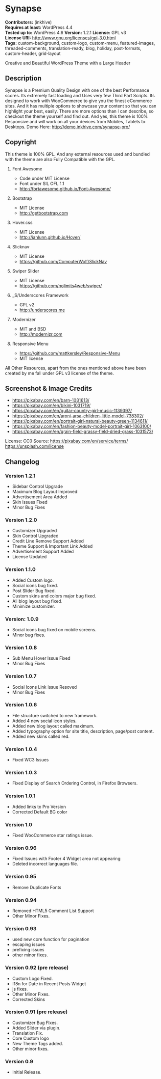 # Synapse

**Contributors:** (inkhive)  
**Requires at least:** WordPress 4.4  
**Tested up to:** WordPress 4.9
**Version:** 1.2.1
**License:** GPL v3  
**License URI:** http://www.gnu.org/licenses/gpl-3.0.html  
**Tags:** custom-background, custom-logo, custom-menu, featured-images, threaded-comments, translation-ready, blog, holiday, post-formats, custom-header, grid-layout

Creative and Beautiful WordPress Theme with a Large Header

## Description

Synapse is a Premium Quality Design with one of the best Performance scores. Its extremely fast loading and  Uses very few Third Part Scripts. Its designed to work with WooCommerce to give you the finest eCommerce sites. And it has multiple options to showcase your content so that you can highlight your best, easily. There are more options than I can describe, so checkout the theme yourself and find out. And yes, this theme is 100% Responsive and will work on all your devices from Mobiles, Tablets to Desktops. 
Demo Here: http://demo.inkhive.com/synapse-pro/


## Copyright


This theme is 100% GPL. And any external resources used and bundled with the theme are also Fully Compatible with the GPL.

1. Font Awesome
	- Code under MIT License
	- Font under SIL OFL 1.1 
	- http://fortawesome.github.io/Font-Awesome/
	
2. Bootstrap
	- MIT License
	- http://getbootstrap.com
	
3. Hover.css
	- MIT License
	- http://ianlunn.github.io/Hover/
	
4. Slicknav
	- MIT License
	- https://github.com/ComputerWolf/SlickNav

5. Swiper Slider
	- MIT License
	- https://github.com/nolimits4web/swiper/			
	
7. _S/Underscores Framework
	- GPL v2
	- http://underscores.me

7. Modernizer 			
	- MIT and BSD
	- http://modernizr.com
	
8. Responsive Menu
	- https://github.com/mattkersley/Responsive-Menu
	- MIT license
	
	
All Other Resources, apart from the ones mentioned above have been created by me fall under GPL v3 license of the theme.	

## Screenshot & Image Credits

* https://pixabay.com/en/barn-1031613/
* https://pixabay.com/en/bikini-1031719/
* https://pixabay.com/en/guitar-country-girl-music-1139397/
* https://pixabay.com/en/aroni-arsa-children-little-model-738302/
* https://pixabay.com/en/portrait-girl-natural-beauty-green-1134611/
* https://pixabay.com/en/fashion-beauty-model-portrait-girl-1063100/
* https://pixabay.com/en/grain-field-grassy-field-dried-grass-1031573/

License: CC0
Source: https://pixabay.com/en/service/terms/	
        https://unsplash.com/license

## Changelog

### Version 1.2.1

* Sidebar Control Upgrade
* Maximum Blog Layout Improved
* Advertisement Area Added
* Skin Issues Fixed
* Minor Bug Fixes

### Version 1.2.0

* Customizer Upgraded
* Skin Control Upgraded
* Credit Line Remove Support Added
* Theme Support & Important Link Added
* Advertisement Support Added
* License Updated

### Version 1.1.0

* Added Custom logo.
* Social icons bug fixed.
* Post Slider Bug fixed.
* Custom skins and colors major bug fixed.
* All blog layout bug fixed.
* Minimize customizer.

### Version: 1.0.9

* Social icons bug fixed on mobile screens.
* Minor bug fixes.

### Version 1.0.8

* Sub Menu Hover Issue Fixed
* Minor Bug Fixes

### Version 1.0.7

* Social Icons Link Issue Resoved
* Minor Bug Fixes

### Version 1.0.6

* File structure switched to new framework.
* Added 4 new social icon styles.
* Added new blog layout called maximum.
* Added typography option for site title, description, page/post content.
* Added new skins called red.

### Version 1.0.4	

* Fixed WC3 Issues

### Version 1.0.3

* Fixed Display of Search Ordering Control, in Firefox Browsers.

### Version 1.0.1

* Added links to Pro Version
* Corrected Default BG color

### Version 1.0

* Fixed WooCommerce star ratings issue. 

### Version 0.96

* Fixed Issues with Footer 4 Widget area not appearing
* Deleted incorrect languages file.

### Version 0.95

* Remove Duplicate Fonts

### Version 0.94

* Removed HTML5 Comment List Support
* Other Minor Fixes.

### Version 0.93

* used new core function for pagination
* escaping issues
* prefixing issues
* other minor fixes.

### Version 0.92 (pre release)

* Custom Logo Fixed.
* I18n for Date in Recent Posts Widget
* js fixes.
* Other Minor Fixes.
* Corrected Skins

### Version 0.91 (pre release)

* Customizer Bug FIxes.
* Added Slider via plugin.
* Translation Fix.
* Core Custom logo
* New Theme Tags added.
* Other minor fixes.
	
	
### Version 0.9

* Initial Release.
